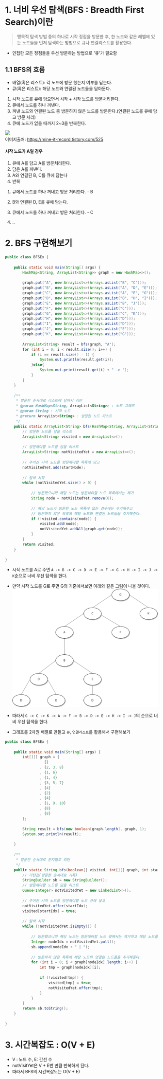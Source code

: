 # 1. 너비 우선 탐색(BFS : Breadth First Search)이란
> 맹목적 탐색 방법 중의 하나로 시작 정점을 방문한 후, 한 노드와 같은 레벨에 있는 노드들을 먼저 탐색하는 방법으로 큐나 연결리스트를 활용한다.<br/>
-   인접한 모든 정점들을 우선 방문하는 방법으로 '큐'가 필요함

## 1.1 BFS의 흐름
-   배열(혹은 리스트): 각 노드에 방문 했는지 여부를 담는다.
-   큐(혹은 리스트): 해당 노드와 연결된 노드들을 담아둔다.
1.  시작 노드를 큐에 담으면서 시작 + 시작 노드를 방문처리한다.
2.  큐에서 노드를 하나 꺼낸다.
3.  꺼낸 노드와 연결된 노드 중 방문하지 않은 노드를 방문한다.(연결된 노드를 큐에 담고 방문 처리)
4.  큐에 노드가 없을 때까지 2~3을 반복한다.

![](https://img1.daumcdn.net/thumb/R1280x0/?scode=mtistory2&fname=https%3A%2F%2Fblog.kakaocdn.net%2Fdn%2FcPTAph%2FbtryxIzZR7t%2FGmOAwUM66UzQ6I8KmH3ixK%2Fimg.png)<br/>
이미지출처: https://mine-it-record.tistory.com/525

#### 시작 노드가 A일 경우

1.  큐에 A를 담고 A를 방문처리한다.
2.  담은 A를 꺼낸다.
3.  A와 연결된 B, C를 큐에 담는다
4.  반복

1) 큐에서 노드를 하나 꺼내고 방문 처리한다. - B

2) B와 연결된 D, E를 큐에 담는다.

3) 큐에서 노드를 하나 꺼내고 방문 처리한다. - C

4) ..

# 2. BFS 구현해보기
```java
public class BFSEx {

    public static void main(String[] args) {
        HashMap<String, ArrayList<String>> graph = new HashMap<>();

        graph.put("A", new ArrayList<>(Arrays.asList("B", "C")));
        graph.put("B", new ArrayList<>(Arrays.asList("A", "D", "E")));
        graph.put("C", new ArrayList<>(Arrays.asList("A", "F", "G")));
        graph.put("D", new ArrayList<>(Arrays.asList("B", "H", "I")));
        graph.put("E", new ArrayList<>(Arrays.asList("B", "J")));
        graph.put("F", new ArrayList<>(Arrays.asList("C")));
        graph.put("G", new ArrayList<>(Arrays.asList("C", "K")));
        graph.put("H", new ArrayList<>(Arrays.asList("D")));
        graph.put("I", new ArrayList<>(Arrays.asList("D")));
        graph.put("J", new ArrayList<>(Arrays.asList("E")));
        graph.put("K", new ArrayList<>(Arrays.asList("G")));

        ArrayList<String> result = bfs(graph, "A");
        for (int i = 0; i < result.size(); i++) {
            if (i == result.size() - 1) {
                System.out.println(result.get(i));
            }else{
                System.out.print(result.get(i) + " -> ");
            }
        }
    }

    /**
     * 방문한 순서대로 리스트에 담아서 리턴
     * @param HashMap<String, ArrayList<String>> : 노드 그래프
     * @param String : 시작 노드
     * @return ArrayList<String> : 방문한 노드 리스트
     */
    public static ArrayList<String> bfs(HashMap<String, ArrayList<String>> graph, String startNode) {
        // 방문한 노드를 담을 리스트
        ArrayList<String> visited = new ArrayList<>();

        // 방문해야할 노드를 담을 리스트
        ArrayList<String> notVisitedYet = new ArrayList<>();

        // 주어진 시작 노드를 방문해야할 목록에 담고
        notVisitedYet.add(startNode);

        // 탐색 시작
        while (notVisitedYet.size() > 0) {

            // 방문했으니까 해당 노드는 방문해야할 노드 목록에서는 제거
            String node = notVisitedYet.remove(0);

            // 해당 노드가 방문한 노드 목록에 없는 경우에는 추가해주고
            // 방문하지 않은 목록에 해당 노드와 연결된 노드들을 추가해준다.
            if (!visited.contains(node)) {
                visited.add(node);
                notVisitedYet.addAll(graph.get(node));
            }
        }
        return visited;
    }

}
```
- 시작 노드를 A로 주면 `A -> B -> C -> D -> E -> F -> G -> H -> I -> J -> K`순으로 너비 우선 탐색을 한다.
- 만약 시작 노드를 G로 주면 G의 기준에서보면 아래와 같은 그림이 나올 것이다.
![](img/9/1.png)<br/>

- 따라서 `G -> C -> K -> A -> F -> B -> D -> E -> H -> I -> J`의 순으로 너비 우선 탐색을 한다.
- 그래프를 2차원 배열로 만들고 `큐`, `연결리스트`를 활용해서 구현해보기

```java
public class BFSEx {

    public static void main(String[] args) {
        int[][] graph = {
                  {}
                , {2, 3, 8}
                , {1, 6}
                , {1, 4}
                , {3, 5, 7}
                , {4}
                , {2}
                , {4}
                , {1, 9, 10}
                , {8}
                , {8}
        };

        String result = bfs(new boolean[graph.length], graph, 1);
        System.out.println(result);

    }

    /**
     * 방문한 순서대로 문자열로 리턴
     */
    public static String bfs(boolean[] visited, int[][] graph, int startIdx) {
        // 리턴값(방문한 순서대로 기록)
        StringBuilder sb = new StringBuilder();
        // 방문해야할 노드를 담을 리스트
        Queue<Integer> notVisitedYet = new LinkedList<>();

        // 주어진 시작 노드를 방문해야할 노드 큐에 넣고
        notVisitedYet.offer(startIdx);
        visited[startIdx] = true;

        // 탐색 시작
        while (!notVisitedYet.isEmpty()) {

            // 방문했으니까 해당 노드는 방문해야할 노드 큐에서는 제거하고 해당 노드를 StringBuilder에 추가
            Integer nodeIdx = notVisitedYet.poll();
            sb.append(nodeIdx + " | ");

            // 방문하지 않은 목록에 해당 노드와 연결된 노드들을 추가해준다.
            for (int i = 0; i < graph[nodeIdx].length; i++) {
                int tmp = graph[nodeIdx][i];

                if (!visited[tmp]) {
                    visited[tmp] = true;
                    notVisitedYet.offer(tmp);
                }
            }
        }
        return sb.toString();
    }

}
```

# 3. 시간복잡도 : O(V + E)
- V : 노드 수, E: 간선 수
- notVisitYet은 V + E번 만큼 반복하게 된다.
- 따라서 BFS의 시간복잡도는 O(V + E)